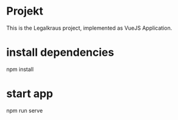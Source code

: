 # Projekt
This is the Legalkraus project, implemented as VueJS Application.

# install dependencies
npm install

# start app
npm run serve

